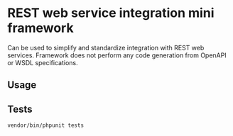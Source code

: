 REST web service integration mini framework
==

Can be used to simplify and standardize integration with REST web services. Framework does not perform any code 
generation from OpenAPI or WSDL specifications. 

## Usage

## Tests

```shell
vendor/bin/phpunit tests
```
